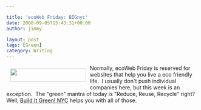 ```yaml
---

title: 'ecoWeb Friday: BIGnyc'
date: 2008-09-05T15:43:31+00:00
author: jimmy

layout: post
tags: [Green]
category: Writing
---
```


  <a href="http://bignyc.org/frontpage"><img class="alignleft" style="border: 0pt none; margin: 10px; float: left;" src="http://bignyc.org/sites/all/themes/bignyc2/biglogo.jpg" alt="" width="200" height="35" /></a>Normally, ecoWeb Friday is reserved for websites that help you live a eco friendly life.  I usually don't push individual companies here, but this week is an exception.  The "green" mantra of today is "Reduce, Reuse, Recycle" right?  Well, <a href="http://bignyc.org/frontpage" target="_blank">Build It Green! NYC</a> helps you with all of those.
